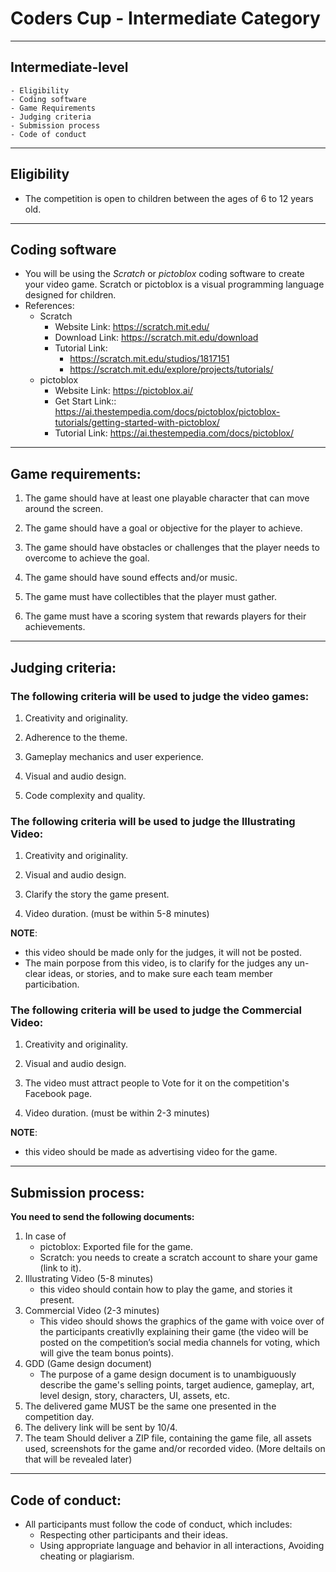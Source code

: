 # Coders Cup - Intermediate Category
---
## Intermediate-level
    - Eligibility
    - Coding software
    - Game Requirements
    - Judging criteria
    - Submission process
    - Code of conduct
---
## Eligibility 
- The competition is open to children between the ages of 6 to 12 years old.
---
## Coding software 
- You will be using the *Scratch* or *pictoblox* coding software to create your video game. Scratch or pictoblox is a visual programming language designed for children.
- References:
    - Scratch
        - Website Link: https://scratch.mit.edu/
        - Download Link: https://scratch.mit.edu/download
        - Tutorial Link: 
            - https://scratch.mit.edu/studios/1817151
            - https://scratch.mit.edu/explore/projects/tutorials/
    - pictoblox
        - Website Link: https://pictoblox.ai/
        - Get Start Link:: https://ai.thestempedia.com/docs/pictoblox/pictoblox-tutorials/getting-started-with-pictoblox/
        - Tutorial Link: https://ai.thestempedia.com/docs/pictoblox/
---
## Game requirements:
  1. The game should have at least one playable character that can move around the screen.

  2. The game should have a goal or objective for the player to achieve.

  3. The game should have obstacles or challenges that the player needs to overcome to achieve the goal.

  4. The game should have sound effects and/or music.

  5. The game must have collectibles that the player must gather.

  6. The game must have a scoring system that rewards players for their achievements.
---
## Judging criteria:

### The following criteria will be used to judge the video games:
    
 1. Creativity and originality.

 2. Adherence to the theme.

 3. Gameplay mechanics and user experience.

 4. Visual and audio design.
 
 5. Code complexity and quality.

### The following criteria will be used to judge the Illustrating Video:

 1. Creativity and originality.

 2. Visual and audio design.

 3. Clarify the story the game present.

 4. Video duration. (must be within 5-8 minutes)

**NOTE**:
- this video should be made only for the judges, it will not be posted.
- The main porpose from this video, is to clarify for the judges any un-clear ideas, or stories, and to make sure each team member particibation.

### The following criteria will be used to judge the Commercial Video:

 1. Creativity and originality.

 2. Visual and audio design.

 3. The video must attract people to Vote for it on the competition's Facebook page.

 4. Video duration. (must be within 2-3 minutes)

**NOTE**:
- this video should be made as advertising video for the game.

---
## Submission process:

**You need to send the following documents:**
1. In case of
    - pictoblox: Exported file for the game.
    - Scratch: you needs to create a scratch account to share your game (link to it).
2.  Illustrating Video (5-8 minutes)
    - this video should contain how to play the game, and stories it present.
3. Commercial Video (2-3 minutes)
   - This video should shows the graphics of the game with voice over of the participants creativlly explaining their game (the video will be posted on the competition’s social media channels for voting, which will give the team bonus points). 
4. GDD (Game design document)
   - The purpose of a game design document is to unambiguously describe the game's selling points, target audience, gameplay, art, level design, story, characters, UI, assets, etc.
5. The delivered game MUST be the same one presented in the competition day.
6. The delivery link will be sent by 10/4.
7. The team Should deliver a ZIP file, containing the game file, all assets used, screenshots for the game and/or recorded video. (More deltails on that will be revealed later)

---
## Code of conduct:
- All participants must follow the code of conduct, which includes:
    - Respecting other participants and their ideas.
    - Using appropriate language and behavior in all interactions, Avoiding cheating or plagiarism.
